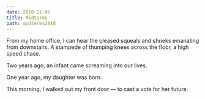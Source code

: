 ```yaml
---
date: 2018-11-06
title: Midterms
path: midterms2018
---
```


From my home office, I can hear the pleased squeals and shrieks emanating from downstairs. A stampede of thumping knees across the floor, a high speed chase.

Two years ago, an infant came screaming into our lives.

One year ago, my daughter was born.

This morning, I walked out my front door — to cast a vote for her future.